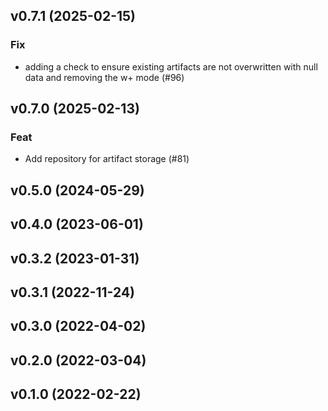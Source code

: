 ## v0.7.1 (2025-02-15)

### Fix

- adding a check to ensure existing artifacts are not overwritten with null data and removing the w+ mode (#96)

## v0.7.0 (2025-02-13)

### Feat

- Add repository for artifact storage (#81)

## v0.5.0 (2024-05-29)

## v0.4.0 (2023-06-01)

## v0.3.2 (2023-01-31)

## v0.3.1 (2022-11-24)

## v0.3.0 (2022-04-02)

## v0.2.0 (2022-03-04)

## v0.1.0 (2022-02-22)

